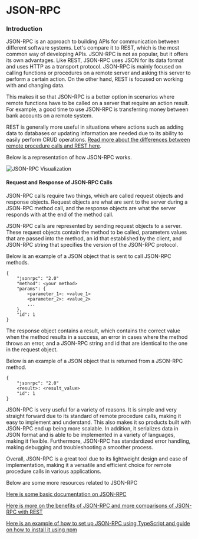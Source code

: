 # JSON-RPC

### Introduction
JSON-RPC is an approach to building APIs for communication between different software systems. Let's compare it to REST, which is the most common way of developing APIs. JSON-RPC is not as popular, but it offers its own advantages. Like REST, JSON-RPC uses JSON for its data format and uses HTTP as a transport protocol. JSON-RPC is mainly focused on calling functions or procedures on a remote server and asking this server to perform a certain action. On the other hand, REST is focused on working with and changing data.

This makes it so that JSON-RPC is a better option in scenarios where remote functions have to be called on a server that require an action result. For example, a good time to use JSON-RPC is transferring money between bank accounts on a remote system. 

REST is generally more useful in situations where actions such as adding data to databases or updating information are needed due to its ability to easily perform CRUD operations. [Read more about the differences between remote procedure calls and REST here](https://nordicapis.com/whats-the-difference-between-rpc-and-rest/). 

Below is a representation of how JSON-RPC works.

![JSON-RPC Visualization](https://assets-global.website-files.com/5ff66329429d880392f6cba2/61b76e7fdf48bbef0026f39a_JSON%20works.png)


#### Request and Response of JSON-RPC Calls

JSON-RPC calls require two things, which are called request objects and response objects. Request objects are what are sent to the server during a JSON-RPC method call, and the response objects are what the server responds with at the end of the method call.

JSON-RPC calls are represented by sending request objects to a server. These request objects contain the method to be called, parameters values that are passed into the method, an id that established by the client, and JSON-RPC string that specifies the version of the JSON-RPC protocol.

Below is an example of a JSON object that is sent to call JSON-RPC methods. 

```
{
    "jsonrpc": "2.0"
    "method": <your method>
    "params": {
        <parameter_1>: <value_1>
        <parameter_2>: <value_2>
        ...
    },
    "id": 1
}
```

The response object contains a result, which contains the correct value when the method results in a success, an error in cases where the method throws an error, and a JSON-RPC string and id that are identical to the one in the request object. 

Below is an example of a JSON object that is returned from a JSON-RPC method.

```
{
    "jsonrpc": "2.0"
    <result>: <result_value>
    "id": 1
}
```



JSON-RPC is very useful for a variety of reasons. It is simple and very straight forward due to its standard of remote procedure calls, making it easy to implement and understand. This also makes it so products built with JSON-RPC end up being more scalable. In addition, it serializes data in JSON format and is able to be implemented in a variety of languages, making it flexible. Furthermore, JSON-RPC has standardized error handling, making debugging and troubleshooting a smoother process.



Overall, JSON-RPC is a great tool due to its lightweight design and ease of implementation, making it a versatile and efficient choice for remote procedure calls in various applications.

Below are some more resources related to JSON-RPC

[Here is some basic documentation on JSON-RPC](https://www.jsonrpc.org/specification)

[Here is more on the benefits of JSON-RPC and more comparisons of JSON-RPC with REST](https://rpcfast.com/blog/remote-procedure-calls-what-is-json-rpc)

[Here is an example of how to set up JSON-RPC using TypeScript and guide on how to install it using npm](https://www.npmjs.com/package/json-rpc-2.0)